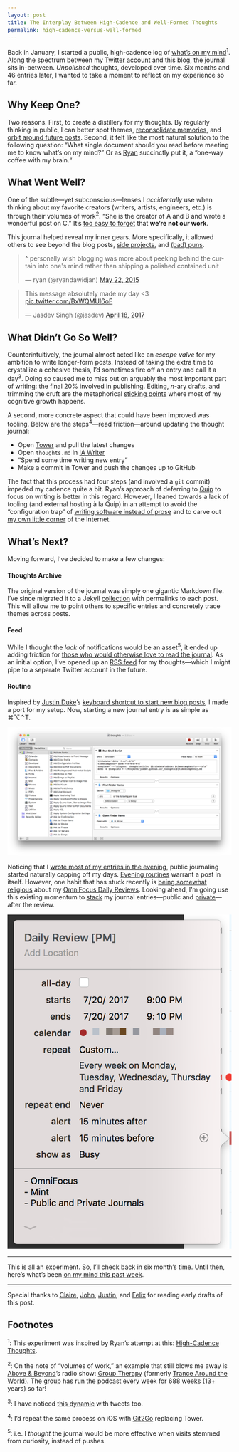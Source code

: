 ```yaml
---
layout: post
title: The Interplay Between High-Cadence and Well-Formed Thoughts
permalink: high-cadence-versus-well-formed
---
```


Back in January, I started a public, high-cadence log of [what’s on my mind](/thoughts)<sup>1</sup>. Along the spectrum between my [Twitter account](http://twitter.com/jasdev) and this blog, the journal sits in-between. _Unpolished_ thoughts, developed over time. Six months and 46 entries later, I wanted to take a moment to reflect on my experience so far.

## Why Keep One?

Two reasons. First, to create a distillery for my thoughts. By regularly thinking in public, I can better spot themes, [reconsolidate memories](/memory-reconsolidation), and [orbit around future posts](/thoughts/2017-1-7). Second, it felt like the most natural solution to the following question: “What single document should you read before meeting me to know what’s on my mind?” Or as [Ryan](http://twitter.com/ryandawidjan) succinctly put it, a “one-way coffee with my brain.“

## What Went Well?

One of the subtle—yet subconscious—lenses I _accidentally_ use when thinking about my favorite creators (writers, artists, engineers, etc.) is through their volumes of work<sup>2</sup>. “She is the creator of A and B and wrote a wonderful post on C.” It’s [too easy to forget](/value-of-conferences#humanizing-heroes) that __we’re not our work__.

This journal helped reveal my inner gears. More specifically, it allowed others to see beyond the blog posts, [side projects](https://twitter.com/parrots/status/779014268905816064), and [(bad) puns](https://twitter.com/jasdev/status/791701214664790016).

<blockquote class="twitter-tweet" data-conversation="none" data-lang="en"><p lang="en" dir="ltr">^ personally wish blogging was more about peeking behind the curtain into one&#39;s mind rather than shipping a polished contained unit</p>&mdash; ryan (@ryandawidjan) <a href="https://twitter.com/ryandawidjan/status/601601021471825920">May 22, 2015</a></blockquote> <script async src="//platform.twitter.com/widgets.js" charset="utf-8"></script>

<blockquote class="twitter-tweet" data-lang="en"><p lang="en" dir="ltr">This message absolutely made my day &lt;3 <a href="https://t.co/BxWQMUI6oF">pic.twitter.com/BxWQMUI6oF</a></p>&mdash; Jasdev Singh (@jasdev) <a href="https://twitter.com/jasdev/status/854301253714759681">April 18, 2017</a></blockquote>

## What Didn’t Go So Well?

Counterintuitively, the journal almost acted like an _escape valve_ for my ambition to write longer-form posts. Instead of taking the extra time to crystallize a cohesive thesis, I’d sometimes fire off an entry and call it a day<sup>3</sup>. Doing so caused me to miss out on arguably the most important part of writing: the final 20% involved in publishing. Editing, _n_-ary drafts, and trimming the cruft are the metaphorical [sticking points](https://www.ncbi.nlm.nih.gov/pmc/articles/PMC4887540/) where most of my cognitive growth happens.

A second, more concrete aspect that could have been improved was tooling. Below are the steps<sup>4</sup>—read friction—around updating the thought journal:

- Open [Tower](https://www.git-tower.com) and pull the latest changes
- Open `thoughts.md` in [iA Writer](https://twitter.com/jasdev/status/882070849389555714)
- “Spend some time writing new entry”
- Make a commit in Tower and push the changes up to GitHub

The fact that this process had four steps (and involved a `git` commit) impeded my cadence quite a bit. Ryan’s approach of deferring to [Quip](http://quip.com/jgBUALiGBjwp) to focus on writing is better in this regard. However, I leaned towards a lack of tooling (and external hosting à la Quip) in an attempt to avoid the “configuration trap“ of [writing software instead of prose](http://jxf.me/entries/in-the-beginning/) and to carve out [my own little corner](http://blog.semilshah.com/2016/04/30/medium-rare/) of the Internet.

## What’s Next?

Moving forward, I’ve decided to make a few changes:

#### Thoughts Archive

The original version of the journal was simply one gigantic Markdown file. I’ve since migrated it to a Jekyll [collection](/thoughts) with permalinks to each post. This will allow me to point others to specific entries and concretely trace themes across posts.

#### Feed

While I thought the _lack_ of notifications would be an asset<sup>5</sup>, it ended up adding friction for [those who would otherwise love to read the journal](https://twitter.com/wahoo/status/854365871443107840). As an initial option, I’ve opened up an [RSS feed](/thoughts.xml) for my thoughts—which I might pipe to a separate Twitter account in the future.

#### Routine

Inspired by [Justin Duke](https://twitter.com/justinmduke)’s [keyboard shortcut to start new blog posts](https://twitter.com/justinmduke/status/882434291258376193), I made a port for my setup. Now, starting a new journal entry is as simple as ⌘⌥⌃T.

![](/public/images/thoughts_workflow.png)

Noticing that I [wrote most of my entries in the evening](https://github.com/Jasdev/jasdev.github.io/graphs/punch-card), public journaling started naturally capping off my days. [Evening routines](https://twitter.com/jasdev/status/780141465917947904) warrant a post in itself. However, one habit that has stuck recently is [being somewhat religious](https://twitter.com/jasdev/status/877709265070284801) about my [OmniFocus Daily Reviews](http://irace.me/gtd#review-everything-every-week). Looking ahead, I’m going use this existing momentum to [stack](http://jamesclear.com/habit-stacking) my journal entries—public and [private](/small-moments)—after the review.

![](/public/images/daily_review.png)

---

This is all an experiment. So, I’ll check back in six month’s time. Until then, here’s what’s been [on my mind this past week](/thoughts/2017-7-25).

---

Special thanks to [Claire](https://twitter.com/_eeclaire), [John](https://twitter.com/jxxf), [Justin](https://twitter.com/justinmduke), and [Felix](https://twitter.com/krausefx) for reading early drafts of this post.

## Footnotes
<sup>1</sup>: This experiment was inspired by Ryan’s attempt at this: [High-Cadence Thoughts](http://quip.com/jgBUALiGBjwp).

<sup>2</sup>: On the note of “volumes of work,” an example that still blows me away is [Above & Beyond](https://twitter.com/aboveandbeyond)’s radio show: [Group Therapy](https://itunes.apple.com/us/podcast/above-beyond-group-therapy/id286889904?mt=2) (formerly [Trance Around the World](https://itunes.apple.com/us/podcast/above-beyond-trance-around-the-world/id993499023?mt=2)). The group has run the podcast every week for 688 weeks (13+ years) so far!

<sup>3</sup>: I have noticed [this dynamic](https://twitter.com/ryandawidjan/status/739490348553150464) with tweets too.

<sup>4</sup>: I’d repeat the same process on iOS with [Git2Go](https://git2go.com) replacing Tower.

<sup>5</sup>: i.e. I _thought_ the journal would be more effective when visits stemmed from curiosity, instead of pushes.
